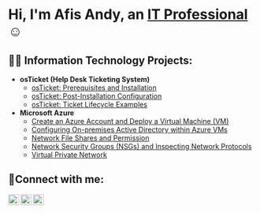 <h1>Hi, I'm Afis Andy, an <a href="https://linkedin.com/in/afis-andy-aminou-92442b70">IT Professional</a>☺</h1>

<h2>👨‍💻 Information Technology Projects:</h2>

- <b>osTicket (Help Desk Ticketing System)</b>
  - [osTicket: Prerequisites and Installation](https://github.com/afisaminou/osticket-prereqs)
  - [osTicket: Post-Installation Configuration](https://github.com/afisaminou/post-install-config)
  - [osTicket: Ticket Lifecycle Examples](https://github.com/afisaminou/ticket-lifecycle)
- <b>Microsoft Azure</b>
  - [Create an Azure Account and Deploy a Virtual Machine (VM)](https://github.com/afisaminou/Create-an-Azure-Account-and-Deploy-a-Virtual-Machine)
  - [Configuring On-premises Active Directory within Azure VMs](https://github.com/afisaminou/configure-ad)
  - [Network File Shares and Permission](https://github.com/afisaminou/Virtual-Private-Network)
  - [Network Security Groups (NSGs) and Inspecting Network Protocols](https://github.com/afisaminou/azure-network-protocols)
  - [Virtual Private Network](https://github.com/afisaminou/Virtual-Private-Network)

<h2>🤳Connect with me:</h2>

[<img align="left" alt="Josh | Twitter" width="22px" src="https://cdn.jsdelivr.net/npm/simple-icons@v3/icons/twitter.svg" />][twitter]
[<img align="left" alt="Josh | LinkedIn" width="22px" src="https://cdn.jsdelivr.net/npm/simple-icons@v3/icons/linkedin.svg" />][linkedin]
[<img align="left" alt="Josh | Instagram" width="22px" src="https://cdn.jsdelivr.net/npm/simple-icons@v3/icons/instagram.svg" />][instagram]

[twitter]: https://twitter.com/
[instagram]: https://www.instagram.com/
[linkedin]: https://linkedin.com/in/afis-andy-aminou-92442b70
